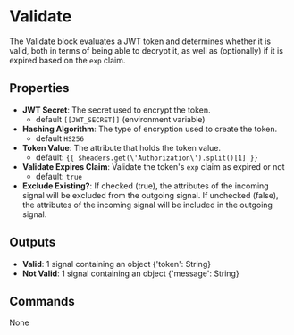 Validate
========
The Validate block evaluates a JWT token and determines whether it is valid, both in terms of being able to decrypt it, as well as (optionally) if it is expired based on the `exp` claim.

Properties
----------
- **JWT Secret**: The secret used to encrypt the token.
  - default `[[JWT_SECRET]]` (environment variable)
- **Hashing Algorithm**: The type of encryption used to create the token.
  - default `HS256`
- **Token Value**: The attribute that holds the token value.
  - default: `{{ $headers.get(\'Authorization\').split()[1] }}`
- **Validate Expires Claim**: Validate the token's `exp` claim as expired or not
  - default: `true`
- **Exclude Existing?**: If checked (true), the attributes of the incoming signal will be excluded from the outgoing signal. If unchecked (false), the attributes of the incoming signal will be included in the outgoing signal.

Outputs
-------
- **Valid**: 1 signal containing an object {'token': String}
- **Not Valid**: 1 signal containing an object {'message': String}

Commands
--------
None
